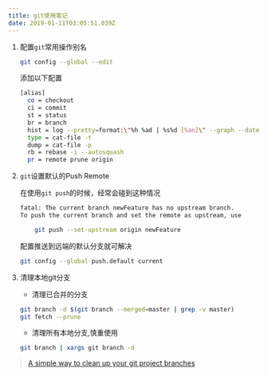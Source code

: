 ```yaml
---
title: git使用笔记
date: 2019-01-11T03:05:51.039Z
---
```


1. 配置`git`常用操作别名

    ```bash
    git config --global --edit
    ```

    添加以下配置

    ```bash
    [alias]
      co = checkout
      ci = commit
      st = status
      br = branch
      hist = log --pretty=format:\"%h %ad | %s%d [%an]\" --graph --date=short
      type = cat-file -t
      dump = cat-file -p
      rb = rebase -i --autosquash
      pr = remote prune origin
    ```

1. `git`设置默认的Push Remote

    在使用`git push`的时候，经常会碰到这种情况  

    ```bash
    fatal: The current branch newFeature has no upstream branch.
    To push the current branch and set the remote as upstream, use

        git push --set-upstream origin newFeature
    ```

    配置推送到远端的默认分支就可解决

    ```bash
    git config --global push.default current
    ```

1. 清理本地git分支

    * 清理已合并的分支

    ```bash
    git branch -d $(git branch --merged=master | grep -v master)
    git fetch --prune
    ```

    * 清理所有本地分支,慎重使用

    ```bash
    git branch | xargs git branch -d
    ```

>[A simple way to clean up your git project branches](https://medium.com/@FlorentDestrema/a-simple-way-to-clean-up-your-git-project-branches-283b87478fbc)